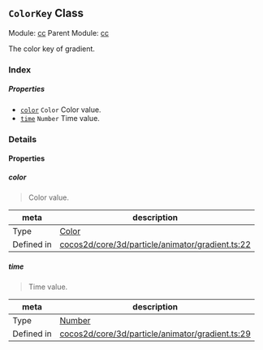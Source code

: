 ## `ColorKey` Class



Module: [cc](../modules/cc.md)
Parent Module: [cc](../modules/cc.md)


The color key of gradient.



### Index

##### Properties

  - [`color`](#color) `Color` Color value.
  - [`time`](#time) `Number` Time value.





### Details


#### Properties


##### color

> Color value.

| meta | description |
|------|-------------|
| Type | <a href="../classes/Color.html" class="crosslink">Color</a> |
| Defined in | [cocos2d/core/3d/particle/animator/gradient.ts:22](https://github.com/cocos-creator/engine/blob/22ca6465effd8063cb95e509843b8bef3d880759/cocos2d/core/3d/particle/animator/gradient.ts#L22) |



##### time

> Time value.

| meta | description |
|------|-------------|
| Type | <a href="https://developer.mozilla.org/en/JavaScript/Reference/Global_Objects/Number" class="crosslink external" target="_blank">Number</a> |
| Defined in | [cocos2d/core/3d/particle/animator/gradient.ts:29](https://github.com/cocos-creator/engine/blob/22ca6465effd8063cb95e509843b8bef3d880759/cocos2d/core/3d/particle/animator/gradient.ts#L29) |






